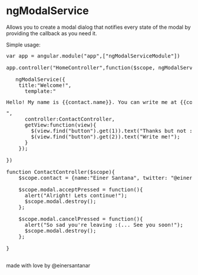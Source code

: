 # ngModalService
Allows you to create a modal dialog that notifies every state of the modal by providing the callback as you need it. 


  Simple usage: 
  
  <pre>
var app = angular.module("app",["ngModalServiceModule"])

app.controller("HomeController",function($scope, ngModalService){

   ngModalService({
    title:"Welcome!",
      template:"<p>Hello! My name is {{contact.name}}. You can write me at {{contact.twitter}}</p>",
      controller:ContactController,
      getView:function(view){
        $(view.find("button").get(1)).text("Thanks but not :'(")
        $(view.find("button").get(2)).text("Write me!");
      }
    });

})

function ContactController($scope){
    $scope.contact = {name:"Einer Santana", twitter: "@einersantanar"};

    $scope.modal.acceptPressed = function(){
      alert("Alright! Lets continue!");
      $scope.modal.destroy();
    };

    $scope.modal.cancelPressed = function(){
      alert("So sad you're leaving :(... See you soon!");
      $scope.modal.destroy();
    };

}
   </pre>
  made with love by @einersantanar
